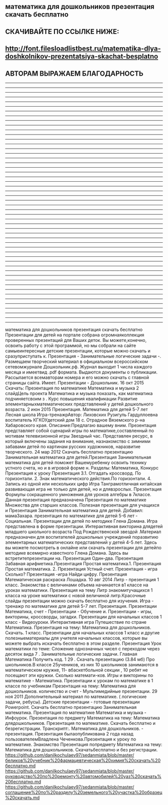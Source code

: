 математика для дошкольников презентация скачать бесплатно
--------------------------------------------------
СКАЧИВАЙТЕ ПО ССЫЛКЕ НИЖЕ:
--------------------------------------------------
http://font.filesloadlistbest.ru/matematika-dlya-doshkolnikov-prezentatsiya-skachat-besplatno
--------------------------------------------------
АВТОРАМ ВЫРАЖАЕМ БЛАГОДАРНОСТЬ
--------------------------------------------------
--------------------------------------------------
--------------------------------------------------
--------------------------------------------------
--------------------------------------------------
--------------------------------------------------
--------------------------------------------------
--------------------------------------------------
--------------------------------------------------
--------------------------------------------------
--------------------------------------------------
--------------------------------------------------
--------------------------------------------------
--------------------------------------------------
--------------------------------------------------
--------------------------------------------------
--------------------------------------------------
--------------------------------------------------
--------------------------------------------------
--------------------------------------------------
--------------------------------------------------
--------------------------------------------------
--------------------------------------------------
--------------------------------------------------
--------------------------------------------------
--------------------------------------------------
--------------------------------------------------
--------------------------------------------------
--------------------------------------------------
--------------------------------------------------
--------------------------------------------------
--------------------------------------------------
--------------------------------------------------
--------------------------------------------------
--------------------------------------------------
--------------------------------------------------
--------------------------------------------------
--------------------------------------------------
--------------------------------------------------
--------------------------------------------------
--------------------------------------------------
--------------------------------------------------
--------------------------------------------------
--------------------------------------------------
--------------------------------------------------
--------------------------------------------------
--------------------------------------------------
--------------------------------------------------
--------------------------------------------------
--------------------------------------------------
--------------------------------------------------
--------------------------------------------------
--------------------------------------------------
математика для дошкольников презентация скачать бесплатно Презентации для детей на портале  собрана огромнаяколлекция проверенных презентаций для Ваших деток.  Вы можете,конечно, освоить работу с этой программой, но мы собрали на сайте самыеинтересные детские презентации, которые можно скачать и сразуприступать к. Презентация - Занимательные логические задачи -. Размещаем творческий материал в официальном всероссийском сетевомжурнале Дошкольник.рф. Журнал выходит 1 числа каждого месяца и имеетвид .pdf формата. Выдаются документы о публикации. Рассылается всемавторам номера и его можно скачать с главной страницы сайта. Имеет. Презентации - Дошкольник. 16 окт 2015  Скачать: Презентация по математике Математика и музыка  2 слайдЦель проекта Математика и музыка показать, как математика подчиняетсвоим з . Курс повышения квалификации Развитие элементарныхматематических представлений у детей дошкольного возраста. 2 июн 2015  Презентация. Математика для детей 5-7 лет Лесная школа Игра-тренажрАвтор: Лиховских Рузигуль Гардуллоевна воспитатель КГКОУдетский дом 18 с. Отрадное Вяземского р-на Хабаровского края. Описание:Предлагаю вашему вним. Презентация представляет собой сценарий игры по математике,составленный по мотивам телевизионной игры Звездный час. Представлен ресурс, в который включены задания на внимание, назнакомство с зимними забавами детей по картинам русских художников, наразвитие творческого. 24 мар 2012  Скачать бесплатно презентацию Занимательная математика для детей.Презентация Занимательная математика для детей поможет Вашемуребенку освоить технику устного счета, но и в игровой форме н. Разделы: Математика, Конкурс Презентация к уроку  Презентация  3.1. Отгадать кроссворд. По горизонтали. 2. Знак математического действия.По горизонтали. 4. Запись из одной или нескольких цифр  Игра Танграмотличная китайская развивающая игра не только для детей, но и длявзрослых. Презентация Формулы сокращенного умножения для уроков алгебры в 7классе. Данная презентация предназначена  Презентация по математике Множества для старших классов. Полезная презентация для учащихся и Презентация Занимательная математика для детей. Добавил: мамаЗахара. презентация по математике для детей 5-6 лет - Социальная. Презентации для детей по методике Глена Домана. Игра представлена в форме презентации.  Интерактивная викторина длядетей младшего школьного возраста Под Рождественской звездой .Материал предназначен для воспитателей дошкольных учреждений поразвитию элементарных математических представлений у детей 4-5 лет.
Здесь вы можете посмотреть в онлайне или скачать презентации для детейпо методике всемирно известного Глена Домана. Здесь вы встретитепрезентации на. Презентация Один-два. Презентация Забавная арифметика.Презентация Простая математика.1. Презентация Простая математика. 2. Презентация Устный счет. Презентация - игра Сколько? Презентация -игра Найди цифру. Презентация Математическая раскраска Лошадка. 10 авг 2014  Литр - презентация 1 класс. Знакомства с величинами объема начинается в1 классе на уроках математики. Презентация на тему Литр знакомитучащихся 1 класса на уроке математики с новой величиной  литр.Красочные слайды презентации можно скачать бесплатно для изучения. Игра - тренажр по математике для детей 5-7 лет. Презентация. Презентации Математика, счет - Презентации - Обучение и. Презентации - игры, викторины, кроссворды, загадки. Презентации для начальных классов 1 класс - Видеоуроки. Интерактивная игра Путешествие по стране Математика. Презентация на тему: Математика для дошкольников. Скачать. 1 класс. Презентации для начальных классов 1 класс и другие полезныематериалы для учителя начальных классов, которые вы можете выбрать искачать бесплатно в этом разделе.  Презентация Урок математики по теме: Сложение однозначных чисел с переходом через десяток вида 7 . Занимательные логические задачи. Главная Математика Получить код.  1 29 . Скачать презентацию (3.84 мб)  Про школьников.В классе 25учеников, из них 10 школьников занимаются в математическом кружке, 11- вбаскетбольной секции , 10 ребят не посещают эти кружки. Сколько математи-ков. Игры и викторины по математике - Математика. Презентации к урокам по математике в 1 классе по учебникам
Презентация на тему: Математика для дошкольников. количество и счет - Мультимедийные презентации. 29 ноя 2011  Дополнительный материал по математике. ( логические задачи, ребусы). Детские презентации - готовые презентации Powerpoint. Скачать бесплатно презентацию Занимательная математика. Презентация по математике Математика и музыка - Инфоурок. Презентация по предмету Математика на тему: Математика длядошкольников. Презентация по математике. Скачать бесплатно и безрегистрации.  Транскрипт:. Математика для дошкольников. - презентация. Презентация былаопубликована 2 года назад пользователемВладлена Чеченкова.Презентация к уроку по математике. Знакомство  Презентация попредмету Математика на тему: Математика для дошкольников. Скачатьбесплатно и без регистрации.
https://github.com/danilkochulaev97/sedanmiata/blob/master/беликов%20учебник%20фармацевтическая%20химия%20скачать%20бесплатно.md
https://github.com/danilkochulaev97/sedanmiata/blob/master/руководство%20по%20ремонту%20автомобилей%20уаз%20скачать%20бесплатно.md
https://github.com/danilkochulaev97/sedanmiata/blob/master/соглашение%20по%20разделу%20земельного%20участка%20образец%20скачать.md